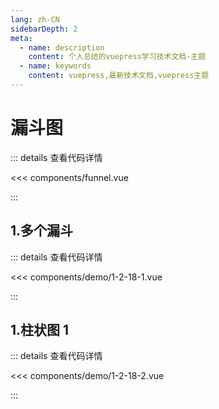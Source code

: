 ```yaml
---
lang: zh-CN
sidebarDepth: 2
meta:
  - name: description
    content: 个人总结的vuepress学习技术文档-主题
  - name: keywords
    content: vuepress,最新技术文档,vuepress主题
---
```


# 漏斗图

::: details 查看代码详情

<<< components/funnel.vue

:::

## 1.多个漏斗

  <Container url="https://zhoubichuan.com/resume/demo/?type=echarts&name=1-2-18-1.vue" />

::: details 查看代码详情

<<< components/demo/1-2-18-1.vue

:::

## 1.柱状图 1

  <Container url="https://zhoubichuan.com/resume/demo/?type=echarts&name=1-2-18-2.vue" />

::: details 查看代码详情

<<< components/demo/1-2-18-2.vue

:::
